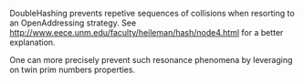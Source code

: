 DoubleHashing prevents repetive sequences of collisions when resorting to an OpenAddressing strategy. See http://www.eece.unm.edu/faculty/heileman/hash/node4.html for a better explanation.

One can more precisely prevent such resonance phenomena by leveraging on twin prim numbers properties.
